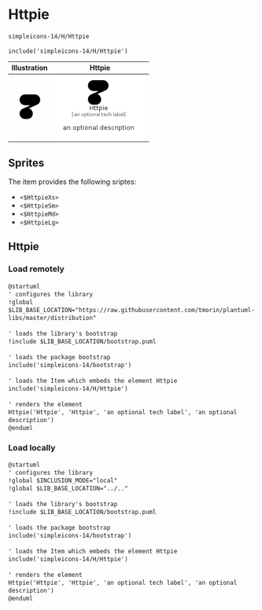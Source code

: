 # Httpie


```text
simpleicons-14/H/Httpie
```

```text
include('simpleicons-14/H/Httpie')
```



| Illustration | Httpie |
| :---: | :---: |
| ![illustration for Illustration](../../simpleicons-14/H/Httpie.png) | ![illustration for Httpie](../../simpleicons-14/H/Httpie.Local.png) |



## Sprites
The item provides the following sriptes:

- `<$HttpieXs>`
- `<$HttpieSm>`
- `<$HttpieMd>`
- `<$HttpieLg>`





## Httpie

### Load remotely
```plantuml
@startuml
' configures the library
!global $LIB_BASE_LOCATION="https://raw.githubusercontent.com/tmorin/plantuml-libs/master/distribution"

' loads the library's bootstrap
!include $LIB_BASE_LOCATION/bootstrap.puml

' loads the package bootstrap
include('simpleicons-14/bootstrap')

' loads the Item which embeds the element Httpie
include('simpleicons-14/H/Httpie')

' renders the element
Httpie('Httpie', 'Httpie', 'an optional tech label', 'an optional description')
@enduml
```

### Load locally
```plantuml
@startuml
' configures the library
!global $INCLUSION_MODE="local"
!global $LIB_BASE_LOCATION="../.."

' loads the library's bootstrap
!include $LIB_BASE_LOCATION/bootstrap.puml

' loads the package bootstrap
include('simpleicons-14/bootstrap')

' loads the Item which embeds the element Httpie
include('simpleicons-14/H/Httpie')

' renders the element
Httpie('Httpie', 'Httpie', 'an optional tech label', 'an optional description')
@enduml
```

